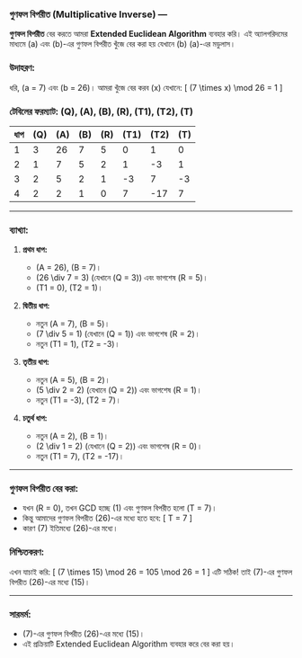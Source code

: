 ### গুণফল বিপরীত (Multiplicative Inverse) —
**গুণফল বিপরীত** বের করতে আমরা **Extended Euclidean Algorithm** ব্যবহার করি। এই অ্যালগরিদমের মাধ্যমে \(a\) এবং \(b\)-এর গুণফল বিপরীত খুঁজে বের করা হয় যেখানে \(b\) \(a\)-এর মডুলাস।

### উদাহরণ:
ধরি, \(a = 7\) এবং \(b = 26\)। আমরা খুঁজে বের করব \(x\) যেখানে:
\[
(7 \times x) \mod 26 = 1
\]

### **টেবিলের ফরম্যাট:** \(Q\), \(A\), \(B\), \(R\), \(T1\), \(T2\), \(T\)

| ধাপ | \(Q\) | \(A\) | \(B\) | \(R\) | \(T1\) | \(T2\) | \(T\)  |
|-----|-------|-------|-------|-------|--------|--------|--------|
| 1   | 3     | 26    | 7     | 5     | 0      | 1      | 0      |
| 2   | 1     | 7     | 5     | 2     | 1      | -3     | 1      |
| 3   | 2     | 5     | 2     | 1     | -3     | 7      | -3     |
| 4   | 2     | 2     | 1     | 0     | 7      | -17    | 7      |

---

### **ব্যাখ্যা:**

1. **প্রথম ধাপ:**
   - \(A = 26\), \(B = 7\)।
   - \(26 \div 7 = 3\) (যেখানে \(Q = 3\)) এবং ভাগশেষ \(R = 5\)।
   - \(T1 = 0\), \(T2 = 1\)।

2. **দ্বিতীয় ধাপ:**
   - নতুন \(A = 7\), \(B = 5\)।
   - \(7 \div 5 = 1\) (যেখানে \(Q = 1\)) এবং ভাগশেষ \(R = 2\)।
   - নতুন \(T1 = 1\), \(T2 = -3\)।

3. **তৃতীয় ধাপ:**
   - নতুন \(A = 5\), \(B = 2\)।
   - \(5 \div 2 = 2\) (যেখানে \(Q = 2\)) এবং ভাগশেষ \(R = 1\)।
   - নতুন \(T1 = -3\), \(T2 = 7\)।

4. **চতুর্থ ধাপ:**
   - নতুন \(A = 2\), \(B = 1\)।
   - \(2 \div 1 = 2\) (যেখানে \(Q = 2\)) এবং ভাগশেষ \(R = 0\)।
   - নতুন \(T1 = 7\), \(T2 = -17\)।

---

### **গুণফল বিপরীত বের করা:**
- যখন \(R = 0\), তখন GCD হচ্ছে \(1\) এবং গুণফল বিপরীত হলো \(T = 7\)।
- কিন্তু আমাদের গুণফল বিপরীত \(26\)-এর মধ্যে হতে হবে:
  \[
  T = 7
  \]
- কারণ \(7\) ইতিমধ্যে \(26\)-এর মধ্যে।

### **নিশ্চিতকরণ:**
এখন যাচাই করি:
\[
(7 \times 15) \mod 26 = 105 \mod 26 = 1
\]
এটি সঠিক! তাই \(7\)-এর গুণফল বিপরীত \(26\)-এর মধ্যে \(15\)।

---

### **সারমর্ম:**
- \(7\)-এর গুণফল বিপরীত \(26\)-এর মধ্যে \(15\)।
- এই প্রক্রিয়াটি Extended Euclidean Algorithm ব্যবহার করে বের করা হয়।
